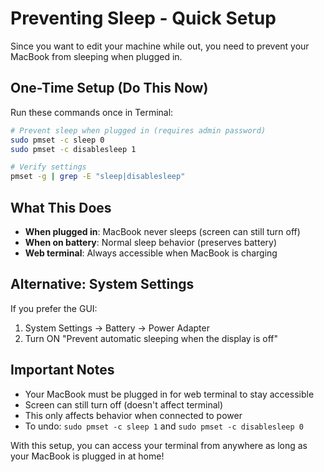 # Preventing Sleep - Quick Setup

Since you want to edit your machine while out, you need to prevent your MacBook from sleeping when plugged in.

## One-Time Setup (Do This Now)

Run these commands once in Terminal:

```bash
# Prevent sleep when plugged in (requires admin password)
sudo pmset -c sleep 0
sudo pmset -c disablesleep 1

# Verify settings
pmset -g | grep -E "sleep|disablesleep"
```

## What This Does

- **When plugged in**: MacBook never sleeps (screen can still turn off)
- **When on battery**: Normal sleep behavior (preserves battery)
- **Web terminal**: Always accessible when MacBook is charging

## Alternative: System Settings

If you prefer the GUI:
1. System Settings → Battery → Power Adapter
2. Turn ON "Prevent automatic sleeping when the display is off"

## Important Notes

- Your MacBook must be plugged in for web terminal to stay accessible
- Screen can still turn off (doesn't affect terminal)
- This only affects behavior when connected to power
- To undo: `sudo pmset -c sleep 1` and `sudo pmset -c disablesleep 0`

With this setup, you can access your terminal from anywhere as long as your MacBook is plugged in at home!